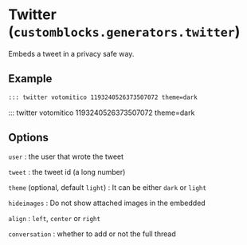 # Twitter (`customblocks.generators.twitter`)

Embeds a tweet in a privacy safe way.

## Example

```markdown
::: twitter votomitico 1193240526373507072 theme=dark
```

::: twitter votomitico 1193240526373507072 theme=dark

## Options

`user`
: the user that wrote the tweet

`tweet`
: the tweet id (a long number)

`theme` (optional, default `light`)
: It can be either `dark` or `light`

`hideimages`
: Do not show attached images in the embedded

`align`
: `left`, `center` or `right`

`conversation`
: whether to add or not the full thread


